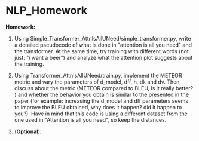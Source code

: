 # NLP_Homework
**Homework:**

1. Using Simple_Transformer_AttnIsAllUNeed/simple_transformer.py, write a detailed pseudocode of what is done in "attention is all you need" and the transformer. At the same time, try training with different words (not just: "i want a beer") and analyze what the attention plot suggests about the training.

2. Using Transformer_AttnIsAllUNeed/train.py, implement the METEOR metric and vary the parameters of d_model, dff, h, dk and dv. Then, discuss about the metric (METEOR compared to BLEU, is it really better? ) and whether the behavior you obtain is similar to the presented in the paper (for example: increasing the d_model and dff parameters seems to improve the BLEU obtained, why does it happen? did it happen to you?). Have in mind that this code is using a different dataset from the one used in "Attention is all you need", so keep the distances.

3. (**Optional**):

